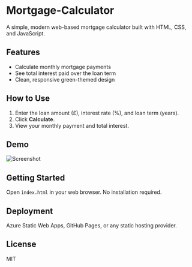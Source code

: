 # Mortgage-Calculator
A simple, modern web-based mortgage calculator built with HTML, CSS, and JavaScript.

## Features
- Calculate monthly mortgage payments
- See total interest paid over the loan term
- Clean, responsive green-themed design

## How to Use
1. Enter the loan amount (£), interest rate (%), and loan term (years).
2. Click **Calculate**.
3. View your monthly payment and total interest.

## Demo
![Screenshot](screenshot.png)

## Getting Started
Open `index.html` in your web browser. No installation required.

## Deployment
 Azure Static Web Apps, GitHub Pages, or any static hosting provider.

## License
MIT
